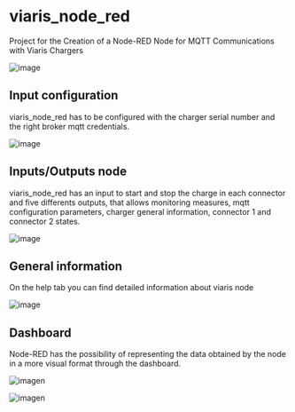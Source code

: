 # viaris_node_red 
Project for the Creation of a Node-RED Node for MQTT Communications with Viaris Chargers

![image](https://github.com/orbis-developers/viaris_node_red/assets/66405397/9093499c-4c55-4a5f-8dd4-435b23f3eba7)


## Input configuration
viaris_node_red has to be configured with the charger serial number and the right broker mqtt credentials.

![image](https://github.com/orbis-developers/viaris_node_red/assets/66405397/d51a18f1-ce23-42a2-bd5c-ce9f04757cfc)


## Inputs/Outputs node
viaris_node_red has an input to start and stop the charge in each connector and five differents outputs, that allows monitoring measures, mqtt configuration parameters, charger general information, connector 1 and connector 2 states.


![image](https://github.com/orbis-developers/viaris_node_red/assets/66405397/50385e24-b06b-4590-b114-431eff7dcb21)

## General information
On the help tab you can find detailed information about viaris node

![image](https://github.com/orbis-developers/viaris_node_red/assets/66405397/1b2c1269-b804-4890-a3b6-9c8c136314c4)

## Dashboard
Node-RED has the possibility of representing the data obtained by the node in a more visual format through the dashboard.

![imagen](https://github.com/orbis-developers/viaris_node_red/assets/66405397/00811601-3f1c-4e07-a865-b0f5c6b498cd)


![imagen](https://github.com/orbis-developers/viaris_node_red/assets/66405397/a0c274f2-4007-4eb0-8527-74c62ed4e555)

